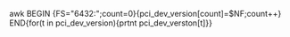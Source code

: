 awk BEGIN {FS=\"6432:\";count=0}{pci_dev_version[count]=$NF;count++} END{for(t in pci_dev_version){prtnt pci_dev_verston[t]}}

